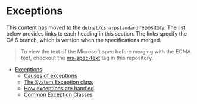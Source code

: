 # Exceptions

This content has moved to the [`dotnet/csharpstandard`](https://github.com/dotnet/csharpstandard) repository.
The list below provides links to each heading in this section. The links specify the C# 6 branch, which is version when the specifications merged.

> To view the text of the Microsoft spec before merging with the ECMA text, checkout the [ms-spec-text](https://github.com/dotnet/csharplang/releases/tag/ms-spec-text) tag in this repository.

- <a id="exceptions"></a>[Exceptions](https://github.com/dotnet/csharpstandard/blob/draft-v6/standard/exceptions.md#20-exceptions)
  - <a id="causes-of-exceptions"></a>[Causes of exceptions](https://github.com/dotnet/csharpstandard/blob/draft-v6/standard/exceptions.md#202-causes-of-exceptions)
  - <a id="the-systemexception-class"></a>[The System.Exception class](https://github.com/dotnet/csharpstandard/blob/draft-v6/standard/exceptions.md#203-the-systemexception-class)
  - <a id="how-exceptions-are-handled"></a>[How exceptions are handled](https://github.com/dotnet/csharpstandard/blob/draft-v6/standard/exceptions.md#204-how-exceptions-are-handled)
  - <a id="common-exception-classes"></a>[Common Exception Classes](https://github.com/dotnet/csharpstandard/blob/draft-v6/standard/exceptions.md#205-common-exception-classes)
